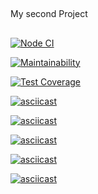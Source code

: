##
My second Project
##

[![Node CI](https://github.com/Iryna87/frontend-project-lvl2/workflows/CI/badge.svg)](https://github.com/Iryna87/frontend-project-lvl2/actions)

[![Maintainability](https://api.codeclimate.com/v1/badges/198c14e32134cba8ea0d/maintainability)](https://codeclimate.com/github/Iryna87/frontend-project-lvl2/maintainability)

[![Test Coverage](https://api.codeclimate.com/v1/badges/198c14e32134cba8ea0d/test_coverage)](https://codeclimate.com/github/Iryna87/frontend-project-lvl2/test_coverage)

[![asciicast](https://asciinema.org/a/33ubpn4MMSG0nktlpG7dbn0Rp.svg)](https://asciinema.org/a/33ubpn4MMSG0nktlpG7dbn0Rp)

[![asciicast](https://asciinema.org/a/RooTljTXR6JlF3r1Nd4DR0u9U.svg)](https://asciinema.org/a/RooTljTXR6JlF3r1Nd4DR0u9U)

[![asciicast](https://asciinema.org/a/dNNZCbCRpG1Ht37kNpQnYtQO5.svg)](https://asciinema.org/a/dNNZCbCRpG1Ht37kNpQnYtQO5)

[![asciicast](https://asciinema.org/a/F5nWiUcWJym4F2dxpiv9mGyI0.svg)](https://asciinema.org/a/F5nWiUcWJym4F2dxpiv9mGyI0)

[![asciicast](https://asciinema.org/a/K52o4Wi0mOqo9blnY5RMlVq6T.svg)](https://asciinema.org/a/K52o4Wi0mOqo9blnY5RMlVq6T)
